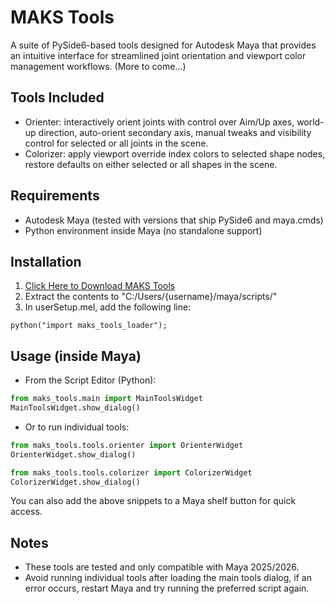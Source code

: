 # MAKS Tools

A suite of PySide6-based tools designed for Autodesk Maya that provides an intuitive interface for streamlined joint
orientation and viewport color management workflows. (More to come...)

## Tools Included
- Orienter: interactively orient joints with control over Aim/Up axes, world-up
  direction, auto-orient secondary axis, manual tweaks and
  visibility control for selected or all joints in the scene.
- Colorizer: apply viewport override index colors to selected shape
  nodes, restore defaults on either selected or all shapes in the scene.

## Requirements
- Autodesk Maya (tested with versions that ship PySide6 and maya.cmds)
- Python environment inside Maya (no standalone support)

## Installation

1. [Click Here to Download MAKS Tools](https://github.com/abxdnego/maks_tools/releases/download/v0.1.0a/MAKS_Tools_v0.1.0-alpha.zip)
2. Extract the contents to "C:/Users/{username}/maya/scripts/" 
3. In userSetup.mel, add the following line:

```mel
python("import maks_tools_loader");
```

## Usage (inside Maya)
- From the Script Editor (Python):

```python
from maks_tools.main import MainToolsWidget
MainToolsWidget.show_dialog()
```

- Or to run individual tools:

```python
from maks_tools.tools.orienter import OrienterWidget
OrienterWidget.show_dialog()

from maks_tools.tools.colorizer import ColorizerWidget
ColorizerWidget.show_dialog()
```

You can also add the above snippets to a Maya shelf button for quick access.

## Notes
- These tools are tested and only compatible with Maya 2025/2026.
- Avoid running individual tools after loading the main tools dialog, if an error occurs, restart Maya and try running the preferred script again.